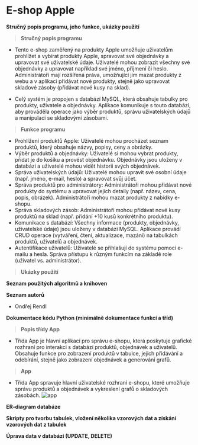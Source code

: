 # E-shop Apple
**Stručný popis programu, jeho funkce, ukázky použití**
>**Stručný popis programu**
- Tento e-shop zaměřený na produkty Apple umožňuje uživatelům prohlížet a vybírat produkty Apple, spravovat své objednávky a upravovat své uživatelské údaje. Uživatelé mohou zobrazit všechny své objednávky a upravovat například své jméno, příjmení či heslo. Administrátoři mají rozšířená práva, umožňující jim mazat produkty z webu a v aplikaci přidávat nové produkty, stejně jako upravovat skladové zásoby (přidávat nové kusy na sklad).

- Celý systém je propojen s databází MySQL, která obsahuje tabulky pro produkty, uživatele a objednávky. Aplikace komunikuje s touto databází, aby prováděla operace jako výběr produktů, správu uživatelských údajů a manipulaci se skladovými zásobami.
>**Funkce programu**
- Prohlížení produktů Apple:
  Uživatelé mohou procházet seznam produktů, který obsahuje názvy, popisy, ceny a obrázky.
- Výběr produktů a objednávky:
  Uživatelé si mohou vybrat produkty, přidat je do košíku a provést objednávku.
  Objednávky jsou uloženy v databázi a uživatelé mohou vidět historii svých objednávek.
- Správa uživatelských údajů:
  Uživatelé mohou upravit své osobní údaje (např. jméno, e-mail, heslo) a spravovat svůj účet.
- Správa produktů pro administrátory:
  Administrátoři mohou přidávat nové produkty do systému a upravovat jejich detaily (např. název, cena, popis, obrázek).
  Administrátoři mohou mazat produkty z nabídky e-shopu.
- Správa skladových zásob:
  Administrátoři mohou přidávat nové kusy produktů na sklad (např. přidání +10 kusů konkrétního produktu).
- Komunikace s databází:
  Všechny informace (produkty, objednávky, uživatelské údaje) jsou uloženy v databázi MySQL.
  Aplikace provádí CRUD operace (vytváření, čtení, aktualizace, mazání) na tabulkách produktů, uživatelů a objednávek.
- Autentifikace uživatelů:
  Uživatelé se přihlašují do systému pomocí e-mailu a hesla.
  Správa přístupu k různým funkcím na základě role (uživatel vs. administrátor).
>**Ukázky použití**

**Seznam použitých algoritmů a knihoven**

**Seznam autorů**
- Ondřej Rendl

**Dokumentace kódu Python (minimálně dokumentace funkcí a tříd)**
>**Popis třídy App**
-  Třída App je hlavní aplikací pro správu e-shopu, která poskytuje grafické rozhraní pro interakci s databází produktů, objednávek a uživatelů. Obsahuje funkce pro zobrazení produktů v tabulce, jejich přidávání a odebírání, stejně jako zobrazení objednávek a generování grafů.
  >**App**
  - Třída App spravuje hlavní uživatelské rozhraní e-shopu, které umožňuje správu produktů a objednávek a vykreslení grafů o skladových zásobách.
![app](https://github.com/OndraRendl/projekt-Eshop/app.jpg?raw=true)









**ER-diagram databáze**

**Skripty pro tvorbu tabulek, vložení několika vzorových dat a získání vzorových dat z tabulek**

**Úprava data v databázi (UPDATE, DELETE)**

  

